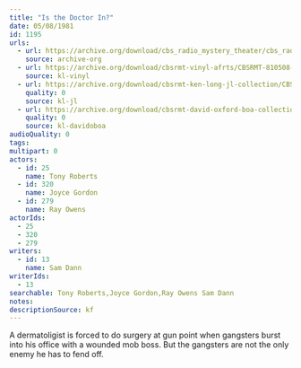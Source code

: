 ```yaml
---
title: "Is the Doctor In?"
date: 05/08/1981
id: 1195
urls: 
  - url: https://archive.org/download/cbs_radio_mystery_theater/cbs_radio_mystery_theater-1151-1200.zip/cbs_radio_mystery_theater-1151-1200%2Fcbsrmt_1195_is_the_doctor_in.mp3
    source: archive-org
  - url: https://archive.org/download/cbsrmt-vinyl-afrts/CBSRMT-810508-1195-Is-The-Doctor-In_afrts.mp3
    source: kl-vinyl
  - url: https://archive.org/download/cbsrmt-ken-long-jl-collection/CBSRMT - 810508 1195 Is The Doctor In_jl.mp3
    quality: 0
    source: kl-jl
  - url: https://archive.org/download/cbsrmt-david-oxford-boa-collection/CBSRMT-810508-1195-Is-the-Doctor-In-(AFRTS)-(256-44)-{BoA}.mp3
    quality: 0
    source: kl-davidoboa
audioQuality: 0
tags: 
multipart: 0
actors:  
  - id: 25
    name: Tony Roberts  
  - id: 320
    name: Joyce Gordon  
  - id: 279
    name: Ray Owens
actorIds:  
  - 25  
  - 320  
  - 279
writers:  
  - id: 13
    name: Sam Dann
writerIds:  
  - 13
searchable: Tony Roberts,Joyce Gordon,Ray Owens Sam Dann
notes: 
descriptionSource: kf
---
```

A dermatoligist is forced to do surgery at gun point when gangsters burst into his office with a wounded mob boss. But the gangsters are not the only enemy he has to fend off.